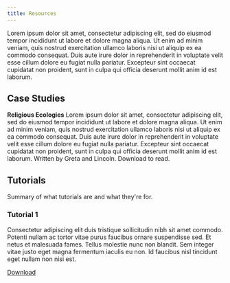 ```yaml
---
title: Resources
---
```


Lorem ipsum dolor sit amet, consectetur adipiscing elit, sed do eiusmod tempor incididunt ut labore et dolore magna aliqua. Ut enim ad minim veniam, quis nostrud exercitation ullamco laboris nisi ut aliquip ex ea commodo consequat. Duis aute irure dolor in reprehenderit in voluptate velit esse cillum dolore eu fugiat nulla pariatur. Excepteur sint occaecat cupidatat non proident, sunt in culpa qui officia deserunt mollit anim id est laborum.

## Case Studies

**Religious Ecologies** Lorem ipsum dolor sit amet, consectetur adipiscing elit, sed do eiusmod tempor incididunt ut labore et dolore magna aliqua. Ut enim ad minim veniam, quis nostrud exercitation ullamco laboris nisi ut aliquip ex ea commodo consequat. Duis aute irure dolor in reprehenderit in voluptate velit esse cillum dolore eu fugiat nulla pariatur. Excepteur sint occaecat cupidatat non proident, sunt in culpa qui officia deserunt mollit anim id est laborum. Written by Greta and Lincoln. Download to read. 

## Tutorials

Summary of what tutorials are and what they're for. 

### Tutorial 1

Consectetur adipiscing elit duis tristique sollicitudin nibh sit amet commodo. Potenti nullam ac tortor vitae purus faucibus ornare suspendisse sed. Et netus et malesuada fames. Tellus molestie nunc non blandit. Sem integer vitae justo eget magna fermentum iaculis eu non. Id faucibus nisl tincidunt eget nullam non nisi est. 

[Download]()